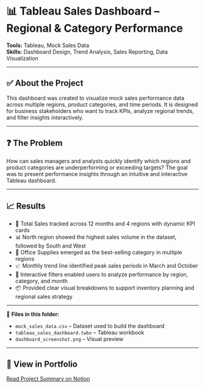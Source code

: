 # 📊 Tableau Sales Dashboard – Regional & Category Performance

**Tools:** Tableau, Mock Sales Data  
**Skills:** Dashboard Design, Trend Analysis, Sales Reporting, Data Visualization

---

## ✅ About the Project
This dashboard was created to visualize mock sales performance data across multiple regions, product categories, and time periods. It is designed for business stakeholders who want to track KPIs, analyze regional trends, and filter insights interactively.

---

## ❓ The Problem
How can sales managers and analysts quickly identify which regions and product categories are underperforming or exceeding targets? The goal was to present performance insights through an intuitive and interactive Tableau dashboard.

---

## 📈 Results
- 🚀 Total Sales tracked across 12 months and 4 regions with dynamic KPI cards
- 📊 North region showed the highest sales volume in the dataset, followed by South and West
- 🛒 Office Supplies emerged as the best-selling category in multiple regions
- 📈 Monthly trend line identified peak sales periods in March and October
- 🎯 Interactive filters enabled users to analyze performance by region, category, and month
- 📦 Provided clear visual breakdowns to support inventory planning and regional sales strategy

---

📎 **Files in this folder:**  
- `mock_sales_data.csv` – Dataset used to build the dashboard  
- `tableau_sales_dashboard.twbx` – Tableau workbook  
- `dashboard_screenshot.png` – Visual preview

---

## 🔗 View in Portfolio
[Read Project Summary on Notion](https://www.notion.so/your-notion-link)
